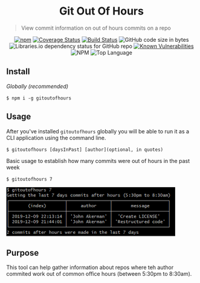 <h1 align="center">Git Out Of Hours</h1>

> View commit information on out of hours commits on a repo
<p align="center">
<a href="https://www.npmjs.com/package/gitoutofhours" target="_blank"><img alt="npm" src="https://img.shields.io/npm/v/gitoutofhours"></a>
  <a href='https://coveralls.io/github/JohnAkerman/GitOutOfHours?branch=master'><img src='https://coveralls.io/repos/github/JohnAkerman/GitOutOfHours/badge.svg?branch=master' alt='Coverage Status' /></a>
<a href='https://app.travis-ci.com/JohnAkerman/GitOutOfHours'><img src='https://app.travis-ci.com/JohnAkerman/GitOutOfHours.svg?branch=master' alt='Build Status' /></a>
<img alt="GitHub code size in bytes" src="https://img.shields.io/github/languages/code-size/JohnAkerman/GitOutOfHours">
<img alt="Libraries.io dependency status for GitHub repo" src="https://img.shields.io/librariesio/github/JohnAkerman/GitOutOfHours">
  <a href="https://snyk.io/test/github/JohnAkerman/GitOutOfHours"><img src="https://snyk.io/test/github/JohnAkerman/GitOutOfHours/badge.svg" alt="Known Vulnerabilities" data-canonical-src="https://snyk.io/test/github/JohnAkerman/GitOutOfHours" style="max-width:100%;"></a>
  <img alt="NPM" src="https://img.shields.io/npm/l/gitoutofhours">
<img src="https://img.shields.io/github/languages/top/JohnAkerman/GitOutOfHours" alt="Top Language" />
</p>


## Install 
*Globally (recommended)*
```
$ npm i -g gitoutofhours
```

## Usage
After you've installed `gitoutofhours` globally you will be able to run it as a CLI application using the command line. 
```
$ gitoutofhours [daysInPast] [author](optional, in quotes)
```


Basic usage to establish how many commits were out of hours in the past week
```
$ gitoutofhours 7
```
<img src="https://raw.githubusercontent.com/JohnAkerman/GitOutOfHours/master/media/example-usage.png" alt="Command prompt output showing git commits in a table" />

## Purpose
This tool can help gather information about repos where teh author commited work out of common office hours (between 5:30pm to 8:30am).
